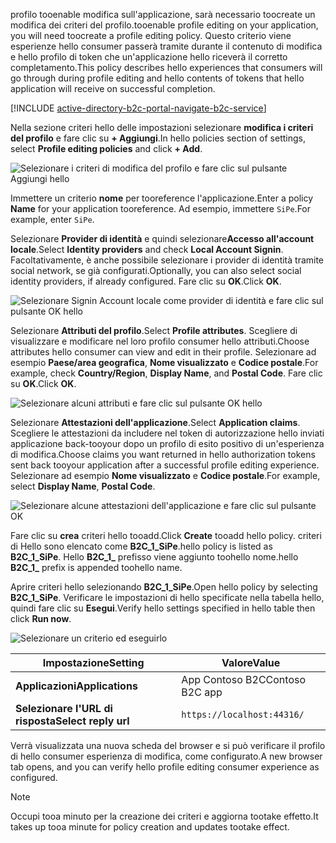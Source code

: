 <span data-ttu-id="72895-101">profilo tooenable modifica sull'applicazione, sarà necessario toocreate un modifica dei criteri del profilo.</span><span class="sxs-lookup"><span data-stu-id="72895-101">tooenable profile editing on your application, you will need toocreate a profile editing policy.</span></span> <span data-ttu-id="72895-102">Questo criterio viene esperienze hello consumer passerà tramite durante il contenuto di modifica e hello profilo di token che un'applicazione hello riceverà il corretto completamento.</span><span class="sxs-lookup"><span data-stu-id="72895-102">This policy describes hello experiences that consumers will go through during profile editing and hello contents of tokens that hello application will receive on successful completion.</span></span>

[!INCLUDE [active-directory-b2c-portal-navigate-b2c-service](active-directory-b2c-portal-navigate-b2c-service.md)]

<span data-ttu-id="72895-103">Nella sezione criteri hello delle impostazioni selezionare **modifica i criteri del profilo** e fare clic su **+ Aggiungi**.</span><span class="sxs-lookup"><span data-stu-id="72895-103">In hello policies section of settings, select **Profile editing policies** and click **+ Add**.</span></span>

![Selezionare i criteri di modifica del profilo e fare clic sul pulsante Aggiungi hello](media/active-directory-b2c-create-profile-editing-policy/add-b2c-editing-policy.png)

<span data-ttu-id="72895-105">Immettere un criterio **nome** per tooreference l'applicazione.</span><span class="sxs-lookup"><span data-stu-id="72895-105">Enter a policy **Name** for your application tooreference.</span></span> <span data-ttu-id="72895-106">Ad esempio, immettere `SiPe`.</span><span class="sxs-lookup"><span data-stu-id="72895-106">For example, enter `SiPe`.</span></span>

<span data-ttu-id="72895-107">Selezionare **Provider di identità** e quindi selezionare**Accesso all'account locale**.</span><span class="sxs-lookup"><span data-stu-id="72895-107">Select **Identity providers** and check **Local Account Signin**.</span></span> <span data-ttu-id="72895-108">Facoltativamente, è anche possibile selezionare i provider di identità tramite social network, se già configurati.</span><span class="sxs-lookup"><span data-stu-id="72895-108">Optionally, you can also select social identity providers, if already configured.</span></span> <span data-ttu-id="72895-109">Fare clic su **OK**.</span><span class="sxs-lookup"><span data-stu-id="72895-109">Click **OK**.</span></span>

![Selezionare Signin Account locale come provider di identità e fare clic sul pulsante OK hello](media/active-directory-b2c-create-profile-editing-policy/add-b2c-editing-identity-providers.png)

<span data-ttu-id="72895-111">Selezionare **Attributi del profilo**.</span><span class="sxs-lookup"><span data-stu-id="72895-111">Select **Profile attributes**.</span></span> <span data-ttu-id="72895-112">Scegliere di visualizzare e modificare nel loro profilo consumer hello attributi.</span><span class="sxs-lookup"><span data-stu-id="72895-112">Choose attributes hello consumer can view and edit in their profile.</span></span> <span data-ttu-id="72895-113">Selezionare ad esempio **Paese/area geografica**, **Nome visualizzato** e **Codice postale**.</span><span class="sxs-lookup"><span data-stu-id="72895-113">For example, check **Country/Region**, **Display Name**, and **Postal Code**.</span></span> <span data-ttu-id="72895-114">Fare clic su **OK**.</span><span class="sxs-lookup"><span data-stu-id="72895-114">Click **OK**.</span></span>

![Selezionare alcuni attributi e fare clic sul pulsante OK hello](media/active-directory-b2c-create-profile-editing-policy/add-b2c-editing-attributes.png)

<span data-ttu-id="72895-116">Selezionare **Attestazioni dell'applicazione**.</span><span class="sxs-lookup"><span data-stu-id="72895-116">Select **Application claims**.</span></span> <span data-ttu-id="72895-117">Scegliere le attestazioni da includere nel token di autorizzazione hello inviati applicazione back-tooyour dopo un profilo di esito positivo di un'esperienza di modifica.</span><span class="sxs-lookup"><span data-stu-id="72895-117">Choose claims you want returned in hello authorization tokens sent back tooyour application after a successful profile editing experience.</span></span> <span data-ttu-id="72895-118">Selezionare ad esempio **Nome visualizzato** e **Codice postale**.</span><span class="sxs-lookup"><span data-stu-id="72895-118">For example, select **Display Name**, **Postal Code**.</span></span>

![Selezionare alcune attestazioni dell'applicazione e fare clic sul pulsante OK](media/active-directory-b2c-create-profile-editing-policy/add-b2c-editing-application-claims.png)

<span data-ttu-id="72895-120">Fare clic su **crea** criteri hello tooadd.</span><span class="sxs-lookup"><span data-stu-id="72895-120">Click **Create** tooadd hello policy.</span></span> <span data-ttu-id="72895-121">criteri di Hello sono elencato come **B2C_1_SiPe**.</span><span class="sxs-lookup"><span data-stu-id="72895-121">hello policy is listed as **B2C_1_SiPe**.</span></span> <span data-ttu-id="72895-122">Hello **B2C_1_** prefisso viene aggiunto toohello nome.</span><span class="sxs-lookup"><span data-stu-id="72895-122">hello **B2C_1_** prefix is appended toohello name.</span></span>

<span data-ttu-id="72895-123">Aprire criteri hello selezionando **B2C_1_SiPe**.</span><span class="sxs-lookup"><span data-stu-id="72895-123">Open hello policy by selecting **B2C_1_SiPe**.</span></span> <span data-ttu-id="72895-124">Verificare le impostazioni di hello specificate nella tabella hello, quindi fare clic su **Esegui**.</span><span class="sxs-lookup"><span data-stu-id="72895-124">Verify hello settings specified in hello table then click **Run now**.</span></span>

![Selezionare un criterio ed eseguirlo](media/active-directory-b2c-create-profile-editing-policy/run-b2c-editing-policy.png)

| <span data-ttu-id="72895-126">Impostazione</span><span class="sxs-lookup"><span data-stu-id="72895-126">Setting</span></span>      | <span data-ttu-id="72895-127">Valore</span><span class="sxs-lookup"><span data-stu-id="72895-127">Value</span></span>  |
| ------------ | ------ |
| <span data-ttu-id="72895-128">**Applicazioni**</span><span class="sxs-lookup"><span data-stu-id="72895-128">**Applications**</span></span> | <span data-ttu-id="72895-129">App Contoso B2C</span><span class="sxs-lookup"><span data-stu-id="72895-129">Contoso B2C app</span></span> |
| <span data-ttu-id="72895-130">**Selezionare l'URL di risposta**</span><span class="sxs-lookup"><span data-stu-id="72895-130">**Select reply url**</span></span> | `https://localhost:44316/` |

<span data-ttu-id="72895-131">Verrà visualizzata una nuova scheda del browser e si può verificare il profilo di hello consumer esperienza di modifica, come configurato.</span><span class="sxs-lookup"><span data-stu-id="72895-131">A new browser tab opens, and you can verify hello profile editing consumer experience as configured.</span></span>

> [!NOTE]
> <span data-ttu-id="72895-132">Occupi tooa minuto per la creazione dei criteri e aggiorna tootake effetto.</span><span class="sxs-lookup"><span data-stu-id="72895-132">It takes up tooa minute for policy creation and updates tootake effect.</span></span>
>